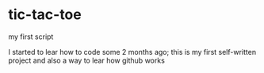# tic-tac-toe
my first script

I started to lear how to code some 2 months ago; this is my first self-written project and also a way to lear how github works
